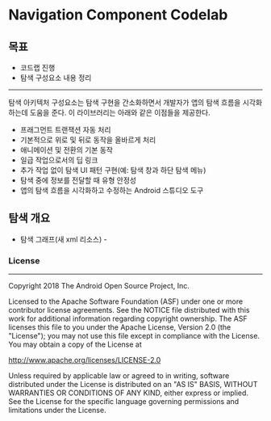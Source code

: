 # Navigation Component Codelab

## 목표

- 코드랩 진행
- 탐색 구성요소 내용 정리

---

탐색 아키텍처 구성요소는 탐색 구현을 간소화하면서 개발자가 앱의 탐색 흐름을 시각화하는데 도움을 준다. 이 라이브러리는 아래와 같은 이점들을 제공한다.

- 프래그먼트 트랜잭션 자동 처리
- 기본적으로 위로 및 뒤로 동작을 올바르게 처리
- 애니메이션 및 전환의 기본 동작
- 일급 작업으로서의 딥 링크
- 추가 작업 없이 탐색 UI 패턴 구현(예: 탐색 창과 하단 탐색 메뉴)
- 탐색 중에 정보를 전달할 때 유형 안정성
- 앱의 탐색 흐름을 시각화하고 수정하는 Android 스튜디오 도구


## 탐색 개요

- 탐색 그래프(새 xml 리소스) -


### License
-------

Copyright 2018 The Android Open Source Project, Inc.

Licensed to the Apache Software Foundation (ASF) under one or more contributor
license agreements.  See the NOTICE file distributed with this work for
additional information regarding copyright ownership.  The ASF licenses this
file to you under the Apache License, Version 2.0 (the "License"); you may not
use this file except in compliance with the License.  You may obtain a copy of
the License at

http://www.apache.org/licenses/LICENSE-2.0

Unless required by applicable law or agreed to in writing, software
distributed under the License is distributed on an "AS IS" BASIS, WITHOUT
WARRANTIES OR CONDITIONS OF ANY KIND, either express or implied.  See the
License for the specific language governing permissions and limitations under
the License.